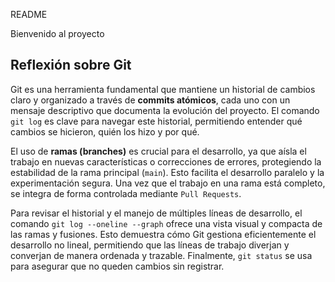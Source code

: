 README

Bienvenido al proyecto

## Reflexión sobre Git

Git es una herramienta fundamental que mantiene un historial de cambios claro y organizado a través de **commits atómicos**, cada uno con un mensaje descriptivo que documenta la evolución del proyecto. El comando `git log` es clave para navegar este historial, permitiendo entender qué cambios se hicieron, quién los hizo y por qué.

El uso de **ramas (branches)** es crucial para el desarrollo, ya que aísla el trabajo en nuevas características o correcciones de errores, protegiendo la estabilidad de la rama principal (`main`). Esto facilita el desarrollo paralelo y la experimentación segura. Una vez que el trabajo en una rama está completo, se integra de forma controlada mediante `Pull Requests`.

Para revisar el historial y el manejo de múltiples líneas de desarrollo, el comando `git log --oneline --graph` ofrece una vista visual y compacta de las ramas y fusiones. Esto demuestra cómo Git gestiona eficientemente el desarrollo no lineal, permitiendo que las líneas de trabajo diverjan y converjan de manera ordenada y trazable. Finalmente, `git status` se usa para asegurar que no queden cambios sin registrar.
